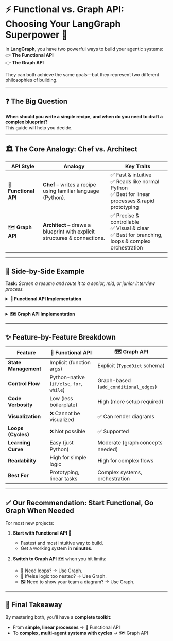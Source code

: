 # ⚡ Functional vs. Graph API: Choosing Your LangGraph Superpower 🚀  

In **LangGraph**, you have two powerful ways to build your agentic systems:  
👉 **The Functional API**  
👉 **The Graph API**  

They can both achieve the same goals—but they represent two different philosophies of building.  

---

## ❓ The Big Question  
**When should you write a simple recipe, and when do you need to draft a complex blueprint?**  
This guide will help you decide.  

---

## 🏛️ The Core Analogy: Chef vs. Architect  

| API Style | Analogy | Key Traits |
|-----------|----------|------------|
| 🐍 **Functional API** | **Chef** – writes a recipe using familiar language (Python). | ✅ Fast & intuitive <br> ✅ Reads like normal Python <br> ✅ Best for linear processes & rapid prototyping |
| 🗺️ **Graph API** | **Architect** – draws a blueprint with explicit structures & connections. | ✅ Precise & controllable <br> ✅ Visual & clear <br> ✅ Best for branching, loops & complex orchestration |

---

## 🚀 Side-by-Side Example  
**Task:** *Screen a resume and route it to a senior, mid, or junior interview process.*  

<details>
<summary><strong>🐍 Functional API Implementation</strong></summary>

```python
# --- FUNCTIONAL API ---
# It reads like a simple script. Logic is a standard if/else block.

@task
def analyze_experience(resume: str) -> str:
    # ... logic to determine level ...

@entrypoint
def functional_route_interview(resume: str) -> str:
    level = analyze_experience(resume)
    
    # Simple, readable Python control flow
    if level == "senior":
        return "Senior interview scheduled"
    elif level == "mid":
        return "Mid-level interview scheduled"
    else:
        return "Junior interview scheduled"
````

</details>

---

<details>
<summary><strong>🗺️ Graph API Implementation</strong></summary>

```python
# --- GRAPH API ---
# We must explicitly define the state, nodes, and connections.

# 1. Define State
class InterviewState(TypedDict):
    # ... state fields ...

# 2. Define Node Functions
def analyze_node(state: InterviewState) -> dict:
    # ... logic to determine level ...

def senior_node(state: InterviewState) -> dict:
    # ... logic for senior process ...

# 3. Define Router Function
def route_by_level(state: InterviewState) -> str:
    return state["experience_level"]

# 4. Build the Graph
workflow = StateGraph(InterviewState)
workflow.add_node("analyze", analyze_node)
workflow.add_node("senior", senior_node)
# ... add other nodes ...

# 5. Connect the nodes with conditional logic
workflow.set_entry_point("analyze")
workflow.add_conditional_edges("analyze", route_by_level, {
    "senior": "senior", "mid": "mid", "junior": "junior"
})
# ... add final edges ...

app = workflow.compile()
```

</details>

---

## ✨ Feature-by-Feature Breakdown

| Feature              | 🐍 Functional API                         | 🗺️ Graph API                         |
| -------------------- | ----------------------------------------- | ------------------------------------- |
| **State Management** | Implicit (function args)                  | Explicit (`TypedDict` schema)         |
| **Control Flow**     | Python-native (`if/else`, `for`, `while`) | Graph-based (`add_conditional_edges`) |
| **Code Verbosity**   | Low (less boilerplate)                    | High (more setup required)            |
| **Visualization**    | ❌ Cannot be visualized                    | ✅ Can render diagrams                 |
| **Loops (Cycles)**   | ❌ Not possible                            | ✅ Supported                           |
| **Learning Curve**   | Easy (just Python)                        | Moderate (graph concepts needed)      |
| **Readability**      | High for simple logic                     | High for complex flows                |
| **Best For**         | Prototyping, linear tasks                 | Complex systems, orchestration        |

---

## ✅ Our Recommendation: Start Functional, Go Graph When Needed

For most new projects:

1. **Start with Functional API** 🐍

   * Fastest and most intuitive way to build.
   * Get a working system in **minutes**.

2. **Switch to Graph API** 🗺️ when you hit limits:

   * 🔁 Need loops? → Use Graph.
   * 🤯 If/else logic too nested? → Use Graph.
   * 🖼️ Need to show your team a diagram? → Use Graph.

---

## 🎯 Final Takeaway

By mastering both, you’ll have a **complete toolkit**:

* From **simple, linear processes** → 🐍 Functional API
* To **complex, multi-agent systems with cycles** → 🗺️ Graph API
